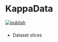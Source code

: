 # KappaData

[![publish](https://github.com/BenediktAlkin/KappaData/actions/workflows/publish.yaml/badge.svg)](https://github.com/BenediktAlkin/KappaData/actions/workflows/publish.yaml)

###

- Dataset slices